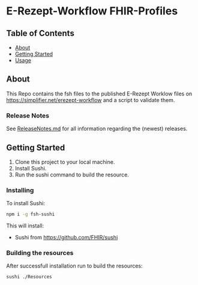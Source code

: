 # E-Rezept-Workflow FHIR-Profiles

## Table of Contents

- [About](#about)
- [Getting Started](#getting_started)
- [Usage](#usage)

## About <a name = "about"></a>

This Repo contains the fsh files to the published E-Rezept Worklow files on <https://simplifier.net/erezept-workflow> and a script to validate them.

### Release Notes
See [ReleaseNotes.md](./ReleaseNotes.md) for all information regarding the (newest) releases.

## Getting Started <a name = "getting_started"></a>

1. Clone this project to your local machine.
2. Install Sushi.
3. Run the sushi command to build the resource.

### Installing

To install Sushi:

```bash
npm i -g fsh-sushi
```

This will install:

- Sushi from <https://github.com/FHIR/sushi>

### Building the resources

After successfull installation run to build the resources:

```bash
sushi ./Resources
```